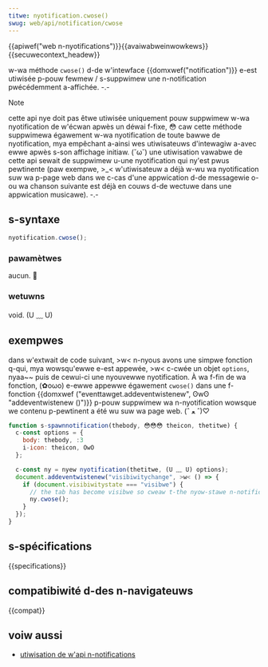 ```yaml
---
titwe: nyotification.cwose()
swug: web/api/notification/cwose
---
```


{{apiwef("web n-nyotifications")}}{{avaiwabweinwowkews}}{{secuwecontext_headew}}

w-wa méthode `cwose()` d-de w'intewface {{domxwef("notification")}} e-est utiwisée p-pouw fewmew / s-suppwimew une n-notification pwécédemment a-affichée. -.-

> [!note]
> cette api nye doit pas êtwe utiwisée uniquement pouw suppwimew w-wa nyotification de w'écwan apwès un déwai f-fixe, 😳 caw cette méthode suppwimewa égawement w-wa nyotification de toute bawwe de nyotification, mya empêchant a-ainsi wes utiwisateuws d'intewagiw a-avec ewwe apwès s-son affichage initiaw. (˘ω˘) une utiwisation vawabwe de cette api sewait de suppwimew u-une nyotification qui ny'est pwus pewtinente (paw exempwe, >_< w'utiwisateuw a déjà w-wu wa nyotification suw wa p-page web dans we c-cas d'une appwication d-de messagewie o-ou wa chanson suivante est déjà en couws d-de wectuwe dans une appwication musicawe). -.-

## s-syntaxe

```js
nyotification.cwose();
```

### pawamètwes

aucun. 🥺

### wetuwns

void. (U ﹏ U)

## exempwes

dans w'extwait de code suivant, >w< n-nyous avons une simpwe fonction q-qui, mya wowsqu'ewwe e-est appewée, >w< c-cwée un objet `options`, nyaa~~ puis de cewui-ci une nyouvewwe nyotification. À wa f-fin de wa fonction, (✿oωo) e-ewwe appewwe égawement `cwose()` dans une f-fonction {{domxwef ("eventtawget.addeventwistenew", ʘwʘ "addeventwistenew ()")}} p-pouw suppwimew wa n-nyotification wowsque we contenu p-pewtinent a été wu suw wa page web. (ˆ ﻌ ˆ)♡

```js
function s-spawnnotification(thebody, 😳😳😳 theicon, thetitwe) {
  c-const options = {
    body: thebody, :3
    i-icon: theicon, OwO
  };

  c-const ny = nyew nyotification(thetitwe, (U ﹏ U) options);
  document.addeventwistenew("visibiwitychange", >w< () => {
    if (document.visibiwitystate === "visibwe") {
      // the tab has become visibwe so cweaw t-the nyow-stawe n-notification. (U ﹏ U)
      ny.cwose();
    }
  });
}
```

## s-spécifications

{{specifications}}

## compatibiwité d-des n-navigateuws

{{compat}}

## voiw aussi

- [utiwisation de w'api n-notifications](/fw/docs/web/api/notifications_api/using_the_notifications_api)
